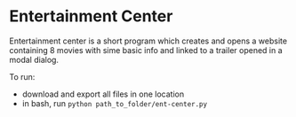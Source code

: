 # Entertainment Center

Entertainment center is a short program which creates and opens a website containing 8 movies with sime basic info and linked to a trailer opened in a modal dialog.

To run:
* download and export all files in one location 
* in bash, run `python path_to_folder/ent-center.py`

